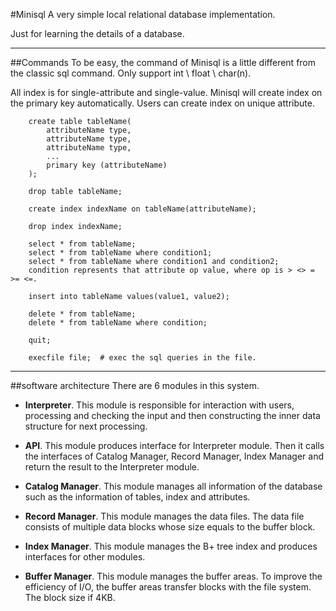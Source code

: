 #Minisql
A very simple local relational database implementation.

Just for learning the details of a database.

----
##Commands
To be easy, the command of Minisql is a little different from the classic sql command. Only support int \ float \ char(n).

All index is for single-attribute and single-value. Minisql will create index on the primary key automatically. Users can create index on unique attribute. 


		create table tableName(
			attributeName type,
			attributeName type,
			attributeName type,
			...
			primary key (attributeName)
		);

		drop table tableName;

		create index indexName on tableName(attributeName);
		
		drop index indexName;
		
		select * from tableName;
		select * from tableName where condition1;
		select * from tableName where condition1 and condition2;
		condition represents that attribute op value, where op is > <> = >= <=.
		
		insert into tableName values(value1, value2);
		
		delete * from tableName;
		delete * from tableName where condition;
		
		quit;
		
		execfile file;  # exec the sql queries in the file.

----
##software architecture
There are 6 modules in this system.

* **Interpreter**. This module is responsible for interaction with users, processing and checking the input and then constructing the inner data structure for next processing.

* **API**. This module produces interface for Interpreter module. Then it calls the interfaces of Catalog Manager, Record Manager, Index Manager and return the result to the Interpreter module.

* **Catalog Manager**. This module manages all information of the database such as the information of tables, index and attributes.

* **Record Manager**. This module manages the data files. The data file consists of multiple data blocks whose size equals to the buffer block.

* **Index Manager**. This module manages the B+ tree index and produces interfaces for other modules.

* **Buffer Manager**. This module manages the buffer areas. To improve the efficiency of I/O, the buffer areas transfer blocks with the file system. The block size if 4KB.
	
	







